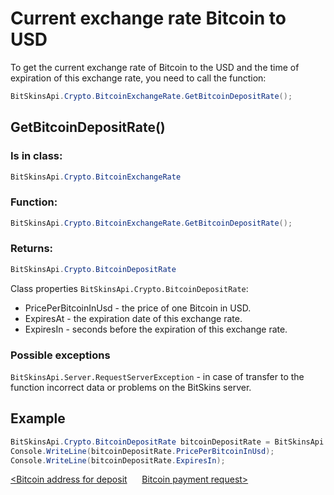 ﻿# Current exchange rate Bitcoin to USD

To get the current exchange rate of Bitcoin to the USD and the time of expiration of this exchange rate, you need to call the function:

```csharp
BitSkinsApi.Crypto.BitcoinExchangeRate.GetBitcoinDepositRate();
```

## GetBitcoinDepositRate()

### Is in class:

```csharp
BitSkinsApi.Crypto.BitcoinExchangeRate
```

### Function:

```csharp
BitSkinsApi.Crypto.BitcoinExchangeRate.GetBitcoinDepositRate();
```

### Returns:

```csharp
BitSkinsApi.Crypto.BitcoinDepositRate
```

Class properties ```BitSkinsApi.Crypto.BitcoinDepositRate```:
* PricePerBitcoinInUsd - the price of one Bitcoin in USD.
* ExpiresAt - the expiration date of this exchange rate.
* ExpiresIn - seconds before the expiration of this exchange rate.

### Possible exceptions
```BitSkinsApi.Server.RequestServerException``` - in case of transfer to the function incorrect data or problems on the BitSkins server.

## Example

```csharp
BitSkinsApi.Crypto.BitcoinDepositRate bitcoinDepositRate = BitSkinsApi.Crypto.BitcoinExchangeRate.GetBitcoinDepositRate();
Console.WriteLine(bitcoinDepositRate.PricePerBitcoinInUsd);
Console.WriteLine(bitcoinDepositRate.ExpiresIn);
```

[<Bitcoin address for deposit](https://github.com/Captious99/BitSkinsApi/blob/master/docs/eng/crypto/bitcoin_deposit_address.md) &nbsp;&nbsp;&nbsp;&nbsp; [Bitcoin payment request>](https://github.com/Captious99/BitSkinsApi/blob/master/docs/eng/crypto/create_bitcoin_deposit.md)